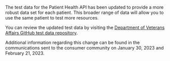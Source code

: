 The test data for the Patient Health API has been updated to provide a more robust data set for each patient. This broader range of data will allow you to use the same patient to test more resources.

You can review the updated test data by visiting the [Department of Veterans Affairs GitHub test data repository](https://github.com/department-of-veterans-affairs/vets-api-clients/blob/master/test_accounts/health_test_accounts.md).

Additional information regarding this change can be found in the communications sent to the consumer community on January 30, 2023 and February 21, 2023.

